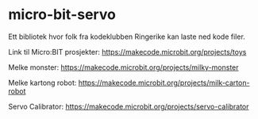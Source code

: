 # micro-bit-servo
Ett bibliotek hvor folk fra kodeklubben Ringerike kan laste ned kode filer.

Link til Micro:BIT prosjekter: https://makecode.microbit.org/projects/toys

Melke monster: https://makecode.microbit.org/projects/milky-monster

Melke kartong robot: https://makecode.microbit.org/projects/milk-carton-robot

Servo Calibrator: https://makecode.microbit.org/projects/servo-calibrator

